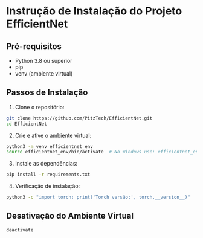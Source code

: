 # Instrução de Instalação do Projeto EfficientNet

## Pré-requisitos
- Python 3.8 ou superior
- pip
- venv (ambiente virtual)

## Passos de Instalação

1. Clone o repositório:
```bash
git clone https://github.com/PitzTech/EfficientNet.git
cd EfficientNet
```

2. Crie e ative o ambiente virtual:
```bash
python3 -m venv efficientnet_env
source efficientnet_env/bin/activate  # No Windows use: efficientnet_env\Scripts\activate
```

3. Instale as dependências:
```bash
pip install -r requirements.txt
```

4. Verificação de instalação:
```bash
python3 -c "import torch; print('Torch versão:', torch.__version__)"
```

## Desativação do Ambiente Virtual
```bash
deactivate
```

